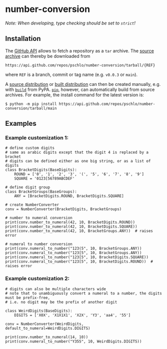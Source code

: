 # number-conversion

*Note: When developing, type checking should be set to `strict`!*

## Installation

The
[GitHub API](https://docs.github.com/en/rest/repos/contents?apiVersion=2022-11-28#download-a-repository-archive-tar)
allows to fetch a repository as a `tar` archive. The
[source archive](https://packaging.python.org/en/latest/glossary/#term-Source-Archive) 
can thereby be downloaded from
```
https://api.github.com/repos/pschlo/number-conversion/tarball/{REF}
```
where `REF` is a branch, commit or tag name (e.g. `v0.0.3` or `main`).

A
[source distribution](https://packaging.python.org/en/latest/glossary/#term-Source-Distribution-or-sdist)
or
[built distribution](https://packaging.python.org/en/latest/glossary/#term-Built-Distribution)
can then be created manually, e.g. with [`build`](https://pypa-build.readthedocs.io) from PyPA. [`pip`](https://pip.pypa.io), however, can automatically build from source archives. For example, the install command for the latest version is:
```
$ python -m pip install https://api.github.com/repos/pschlo/number-conversion/tarball/main
```

## Examples

### Example customization 1:

```python3
# define custom digits
# same as arabic digits except that the digit 4 is replaced by a bracket
# digits can be defined either as one big string, or as a list of digits
class BracketDigits(BaseDigits):
    ROUND = ['0', '1', '2', '3', '(', '5', '6', '7', '8', '9']
    SQUARE = '0123[56789ABCDEF'

# define digit group
class BracketGroups(BaseGroups):
    ANY = [BracketDigits.ROUND, BracketDigits.SQUARE]

# create NumberConverter
conv = NumberConverter(BracketDigits, BracketGroups)

# number to numeral conversion
print(conv.number_to_numeral(42, 10, BracketDigits.ROUND))
print(conv.number_to_numeral(42, 10, BracketDigits.SQUARE))
print(conv.number_to_numeral(42, 10, BracketGroups.ANY))  # raises error

# numeral to number conversion
print(conv.numeral_to_number("123(5", 10, BracketGroups.ANY))
print(conv.numeral_to_number("123[5", 10, BracketGroups.ANY))
print(conv.numeral_to_number("123[5", 10, BracketDigits.SQUARE))
print(conv.numeral_to_number("123[5", 10, BracketDigits.ROUND))  # raises error
```

### Example customization 2:

```python3
# digits can also be multiple characters wide
# note that to unambiguously convert a numeral to a number, the digits must be prefix-free,
# i.e. no digit may be the prefix of another digit

class WeirdDigits(BaseDigits):
    DIGITS = ['X0X', 'X1X1X1', 'X2X', 'Y3', 'aa4', '55']

conv = NumberConverter(WeirdDigits, default_to_numeral=WeirdDigits.DIGITS)

print(conv.number_to_numeral(14, 10))
print(conv.numeral_to_number("Y355", 10, WeirdDigits.DIGITS))
```
